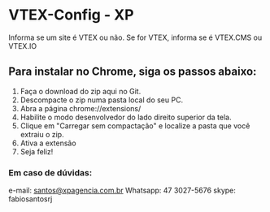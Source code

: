 # VTEX-Config - XP

Informa se um site é VTEX ou não.
Se for VTEX, informa se é VTEX.CMS ou VTEX.IO

## Para instalar no Chrome, siga os passos abaixo:

1. Faça o download do zip aqui no Git.
2. Descompacte o zip numa pasta local do seu PC.
3. Abra a página chrome://extensions/
4. Habilite o modo desenvolvedor do lado direito superior da tela.
5. Clique em "Carregar sem compactação" e localize a pasta que você extraiu o zip.
6. Ativa a extensão
7. Seja feliz!

### Em caso de dúvidas:

e-mail: santos@xpagencia.com.br
Whatsapp: 47 3027-5676
skype: fabiosantosrj
